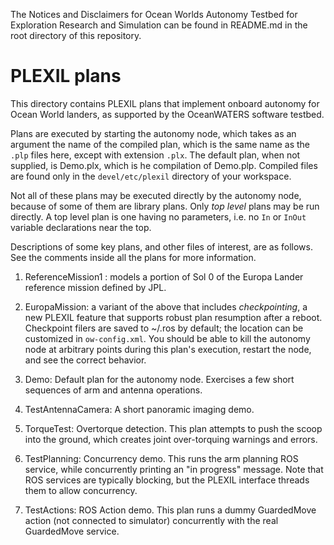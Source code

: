 The Notices and Disclaimers for Ocean Worlds Autonomy Testbed for Exploration
Research and Simulation can be found in README.md in the root directory of
this repository.

PLEXIL plans
============

This directory contains PLEXIL plans that implement onboard autonomy for Ocean
World landers, as supported by the OceanWATERS software testbed.

Plans are executed by starting the autonomy node, which takes as an argument the
name of the compiled plan, which is the same name as the `.plp` files here,
except with extension `.plx`.  The default plan, when not supplied, is Demo.plx,
which is he compilation of Demo.plp.  Compiled files are found only in the
`devel/etc/plexil` directory of your workspace.

Not all of these plans may be executed directly by the autonomy node, because of
some of them are library plans.  Only _top level_ plans may be run directly.  A
top level plan is one having no parameters, i.e. no `In` or `InOut` variable
declarations near the top.

Descriptions of some key plans, and other files of interest, are as follows.
See the comments inside all the plans for more information.

1. ReferenceMission1 : models a portion of Sol 0 of the Europa Lander reference
   mission defined by JPL.

2. EuropaMission: a variant of the above that includes _checkpointing_, a new
   PLEXIL feature that supports robust plan resumption after a reboot.
   Checkpoint filers are saved to ~/.ros by default; the location can be
   customized in `ow-config.xml`.  You should be able to kill the autonomy node
   at arbitrary points during this plan's execution, restart the node, and see
   the correct behavior.

3. Demo: Default plan for the autonomy node.  Exercises a few short sequences of
   arm and antenna operations.

4. TestAntennaCamera: A short panoramic imaging demo.

5. TorqueTest: Overtorque detection.  This plan attempts to push the scoop into
   the ground, which creates joint over-torquing warnings and errors.

6. TestPlanning: Concurrency demo.  This runs the arm planning ROS service,
   while concurrently printing an "in progress" message.  Note that ROS services
   are typically blocking, but the PLEXIL interface threads them to allow
   concurrency.

7. TestActions: ROS Action demo.  This plan runs a dummy GuardedMove action (not
   connected to simulator) concurrently with the real GuardedMove service.

